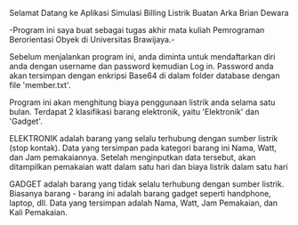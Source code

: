 Selamat Datang ke Aplikasi Simulasi Billing Listrik
Buatan Arka Brian Dewara

-Program ini saya buat sebagai tugas akhir mata kuliah Pemrograman Berorientasi Obyek di Universitas Brawijaya.-

Sebelum menjalankan program ini, anda diminta untuk mendaftarkan diri anda dengan username dan password kemudian Log in.
Password anda akan tersimpan dengan enkripsi Base64 di dalam folder database dengan file 'member.txt'.

Program ini akan menghitung biaya penggunaan listrik anda selama satu bulan. Terdapat 2 klasifikasi barang elektronik, yaitu 'Elektronik' dan 'Gadget'.

ELEKTRONIK adalah barang yang selalu terhubung dengan sumber listrik (stop kontak). Data yang tersimpan pada kategori barang ini Nama, Watt, dan Jam pemakaiannya. Setelah menginputkan data tersebut, akan ditampilkan pemakaian watt dalam satu hari dan biaya listrik dalam satu hari

GADGET adalah barang yang tidak selalu terhubung dengan sumber listrik. Biasanya barang - barang ini adalah barang gadget seperti handphone, laptop, dll. Data yang tersimpan adalah Nama, Watt, Jam Pemakaian, dan Kali Pemakaian. 
